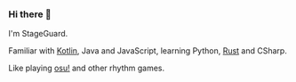 ### Hi there 👋

I'm StageGuard.

Familiar with [Kotlin](http://kotlinlang.org), Java and JavaScript, learning Python, [Rust](https://www.rust-lang.org) and CSharp.

Like playing [osu!](https://osu.ppy.sh/home) and other rhythm games.
